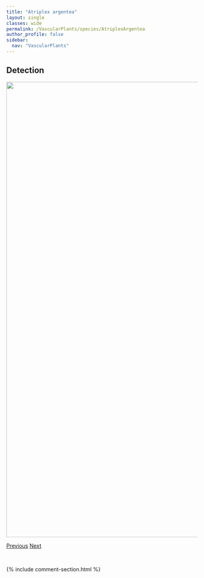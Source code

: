 ```yaml
---
title: "Atriplex argentea"
layout: single
classes: wide
permalink: /VascularPlants/species/AtriplexArgentea
author_profile: false
sidebar:
  nav: "VascularPlants"
---
```


<h2>Detection</h2>

<a href="https://drive.google.com/uc?export=view&id=1jn3k_7w7YeRRUqpmSUbJWj_eGPCDK-hk">
<img src="https://drive.google.com/uc?export=view&id=1jn3k_7w7YeRRUqpmSUbJWj_eGPCDK-hk" height = "1200" width = "800">
</a>


<a href="/DevelopmentWebsite/VascularPlants/species/AthyriumFilixFemina" class="pagination--pager" title="Athyrium filix-femina">Previous</a> <a href="/DevelopmentWebsite/VascularPlants/species/AtriplexGardneriCanescens" class="pagination--pager" title="Atriplex gardneri/canescens">Next</a>

<p>&nbsp;</p>

{% include comment-section.html %}
